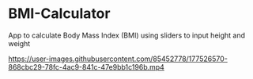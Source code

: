 # BMI-Calculator
App to calculate Body Mass Index (BMI) using sliders to input height and weight



https://user-images.githubusercontent.com/85452778/177526570-868cbc29-78fc-4ac9-841c-47e9bb1c196b.mp4

